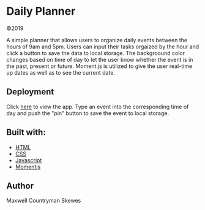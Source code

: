 # Daily Planner
©2019

A simple planner that allows users to organize daily events between the hours of 9am and 5pm. Users can input their tasks orgaized by the hour and click a button to save the data to local storage. The backgroound  color changes based on time of day to let the user know whether the event is in the past, present or future. Moment.js is utilized to give the user real-time up dates as well as to see the current date.

## Deployment
Click [here](https://maxskewes.github.io/Homework05/) to view the app.
Type an event into the corresponding time of day and push the "pin" button to save the event to local storage.

## Built with:
* [HTML](https://html.com)
* [CSS](https://www.w3schools.com/Css)
* [Javascript](https://www.javascript.com)
* [Momentjs](https://momentjs.com)

## Author
Maxwell Countryman Skewes



